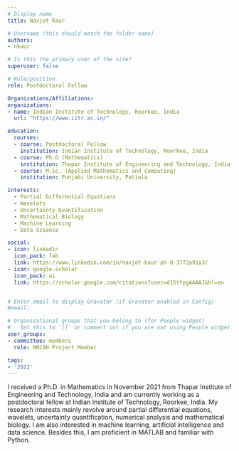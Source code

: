 ```yaml
---
# Display name
title: Navjot Kaur

# Username (this should match the folder name)
authors:
- nkaur

# Is this the primary user of the site?
superuser: false

# Role/position
role: Postdoctoral Fellow

Organizations/Affiliations:
organizations:
- name: Indian Institute of Technology, Roorkee, India
  url: "https://www.iitr.ac.in/"

education:
  courses:
  - course: Postdoctoral Fellow
    institution: Indian Institute of Technology, Roorkee, India
  - course: Ph.D (Mathematics)
    institution: Thapar Institute of Engineering and Technology, India
  - course: M.Sc. (Applied Mathematics and Computing)
    institution: Punjabi University, Patiala

interests:
  - Partial Differential Equations
  - Wavelets
  - Uncertainty Quantification
  - Mathematical Biology
  - Machine Learning
  - Data Science

social:
- icon: linkedin
  icon_pack: fab
  link: https://www.linkedin.com/in/navjot-kaur-ph-d-3772a91a3/
- icon: google-scholar
  icon_pack: ai
  link: https://scholar.google.com/citations?user=d1SYfpgAAAAJ&hl=en


# Enter email to display Gravatar (if Gravatar enabled in Config)
#email:

# Organizational groups that you belong to (for People widget)
#   Set this to `[]` or comment out if you are not using People widget.
user_groups:
- committee: members
  role: NRCAN Project Member

tags:
- '2022'
---
```

I received a Ph.D. in Mathematics in November 2021 from Thapar Institute of
Engineering and Technology, India and am currently working as a postdoctoral
fellow at Indian Institute of Technology, Roorkee, India. My research interests
mainly revolve around partial differential equations, wavelets, uncertainty
quantification, numerical analysis and mathematical biology. I am also
interested in machine learning, artificial intelligence and data science.
Besides this, I am proficient in MATLAB and familiar with Python.
